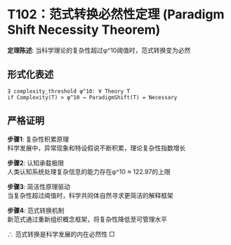 # T102：范式转换必然性定理 (Paradigm Shift Necessity Theorem)  

**定理陈述**: 当科学理论的复杂性超过φ^10阈值时，范式转换变为必然  

## 形式化表述  
```
∃ complexity_threshold φ^10: ∀ Theory T  
if Complexity(T) > φ^10 → ParadigmShift(T) = Necessary  
```

## 严格证明  

**步骤1**: 复杂性积累原理  
科学发展中，异常现象和特设假说不断积累，理论复杂性指数增长  

**步骤2**: 认知承载极限  
人类认知系统处理复杂信息的能力存在φ^10 ≈ 122.97的上限  

**步骤3**: 简洁性原理驱动  
当复杂性超过阈值时，科学共同体自然寻求更简洁的解释框架  

**步骤4**: 范式转换机制  
新范式通过重新组织概念框架，将复杂性降低至可管理水平  

∴ 范式转换是科学发展的内在必然性 □  